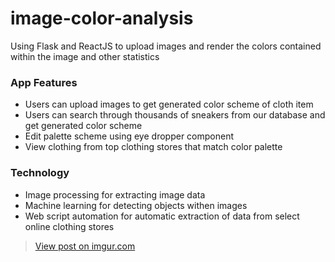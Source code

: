 # image-color-analysis
Using Flask and ReactJS to upload images and render the colors contained within the image and other statistics

### App Features
- Users can upload images to get generated color scheme of cloth item
- Users can search through thousands of sneakers from our database and get generated color scheme
- Edit palette scheme using eye dropper component
- View clothing from top clothing stores that match color palette

### Technology
- Image processing for extracting image data
- Machine learning for detecting objects withen images
- Web script automation for automatic extraction of data from select online clothing stores

<blockquote class="imgur-embed-pub" lang="en" data-id="mSDsg6H"><a href="https://imgur.com/mSDsg6H">View post on imgur.com</a></blockquote><script async src="//s.imgur.com/min/embed.js" charset="utf-8"></script>
